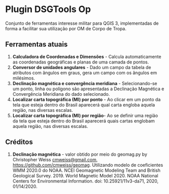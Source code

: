 # Plugin DSGTools Op

Conjunto de ferramentas interesse militar para QGIS 3, implementadas de forma a facilitar sua utilização por OM de Corpo de Tropa.

## Ferramentas atuais

1. **Calculadora de Coordenadas e Dimensões** - Calcula automaticamente as coordenadas geográficas e planas de uma camada de pontos.
2. **Conversor de unidades angulares** - Dado um campo da tabela de atributos com ângulos em graus, gera um campo com os ângulos em milésimos.
3. **Declinação magnética e convergência meridiana** - Selecionando-se um ponto, linha ou polígono são apresentadas a Declinação Magnética e Convergência Meridiana do dado selecionado.
4. **Localizar carta topográfica (MI) por ponto** - Ao clicar em um ponto da tela que esteja dentro do Brasil aparecerá qual carta engloba aquela região, nas diversas escalas.
5. **Localizar carta topográfica (MI) por região**- Ao se definir uma região da tela que esteja dentro do Brasil aparecerá quais cartas englobam aquela região, nas diversas escalas.

## Créditos
1. **Declinação magnética** - valor obtido por meio do geomag.py by Christopher Weiss cmweiss@gmail.com, https://github.com/cmweiss/geomag.  Utilizando modelo de coeficientes WMM 2020.0 do NOAA.
NCEI Geomagnetic Modeling Team and British Geological Survey. 2019. World Magnetic Model 2020. NOAA National Centers for Environmental Information. doi: 10.25921/11v3-da71, 2020, 01/14/2020.


